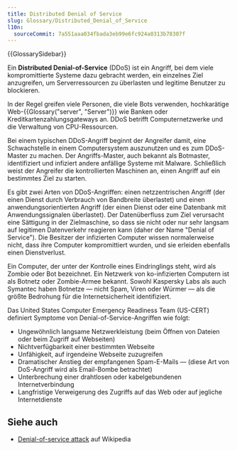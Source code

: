 ```yaml
---
title: Distributed Denial of Service
slug: Glossary/Distributed_Denial_of_Service
l10n:
  sourceCommit: 7a551aaa034fbada3eb99e6fc924a0313b78307f
---
```


{{GlossarySidebar}}

Ein **Distributed Denial-of-Service** (DDoS) ist ein Angriff, bei dem viele kompromittierte Systeme dazu gebracht werden, ein einzelnes Ziel anzugreifen, um Serverressourcen zu überlasten und legitime Benutzer zu blockieren.

In der Regel greifen viele Personen, die viele Bots verwenden, hochkarätige Web-{{Glossary("server", "Server")}} wie Banken oder Kreditkartenzahlungsgateways an. DDoS betrifft Computernetzwerke und die Verwaltung von CPU-Ressourcen.

Bei einem typischen DDoS-Angriff beginnt der Angreifer damit, eine Schwachstelle in einem Computersystem auszunutzen und es zum DDoS-Master zu machen. Der Angriffs-Master, auch bekannt als Botmaster, identifiziert und infiziert andere anfällige Systeme mit Malware. Schließlich weist der Angreifer die kontrollierten Maschinen an, einen Angriff auf ein bestimmtes Ziel zu starten.

Es gibt zwei Arten von DDoS-Angriffen: einen netzzentrischen Angriff (der einen Dienst durch Verbrauch von Bandbreite überlastet) und einen anwendungsorientierten Angriff (der einen Dienst oder eine Datenbank mit Anwendungssignalen überlastet). Der Datenüberfluss zum Ziel verursacht eine Sättigung in der Zielmaschine, so dass sie nicht oder nur sehr langsam auf legitimen Datenverkehr reagieren kann (daher der Name "Denial of Service"). Die Besitzer der infizierten Computer wissen normalerweise nicht, dass ihre Computer kompromittiert wurden, und sie erleiden ebenfalls einen Dienstverlust.

Ein Computer, der unter der Kontrolle eines Eindringlings steht, wird als Zombie oder Bot bezeichnet. Ein Netzwerk von ko-infizierten Computern ist als Botnetz oder Zombie-Armee bekannt. Sowohl Kaspersky Labs als auch Symantec haben Botnetze — nicht Spam, Viren oder Würmer — als die größte Bedrohung für die Internetsicherheit identifiziert.

Das United States Computer Emergency Readiness Team (US-CERT) definiert Symptome von Denial-of-Service-Angriffen wie folgt:

- Ungewöhnlich langsame Netzwerkleistung (beim Öffnen von Dateien oder beim Zugriff auf Webseiten)
- Nichtverfügbarkeit einer bestimmten Webseite
- Unfähigkeit, auf irgendeine Webseite zuzugreifen
- Dramatischer Anstieg der empfangenen Spam-E-Mails — (diese Art von DoS-Angriff wird als Email-Bombe betrachtet)
- Unterbrechung einer drahtlosen oder kabelgebundenen Internetverbindung
- Langfristige Verweigerung des Zugriffs auf das Web oder auf jegliche Internetdienste

## Siehe auch

- [Denial-of-service attack](https://en.wikipedia.org/wiki/Denial-of-service_attack) auf Wikipedia
